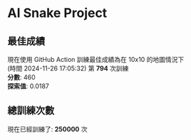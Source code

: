 
# AI Snake Project

## **最佳成績**
現在使用 GitHub Action 訓練最佳成績為在 10x10 的地圖情況下  
(時間 2024-11-26 17:05:32) 第 **794** 次訓練  
**分數**: 460  
**探索值**: 0.0187

## 總訓練次數
現在已經訓練了: **250000** 次
